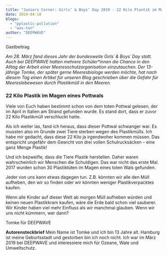 ```yaml
---
title: "Juniors Corner: Girls‘ & Boys‘ Day 2019 - 22 Kilo Plastik im Magen eines Pottwals"
date: 2019-04-18
blogs: 
  - "pplastic-pollution"
  - "was-tun"
author: "DEEPWAVE"
---
```


Gastbeitrag

_Am 28. März fand dieses Jahr der bundesweite Girls´ & Boys´ Day statt. Auch bei DEEPWAVE hatten mehrere Schüler\*innen die Chance in den Alltag der Arbeit einer Meeresschutzorganisation einzutauchen. Der 13-jährige Tomke, der später gerne Meeresbiologe werden möchte, hat nach diesem Tag einen Artikel für unseren Blog geschrieben über die Gefahr für Meereslebewesen durch Plastikmüll in den Meeren._

### 22 Kilo Plastik im Magen eines Pottwals

Viele von Euch haben bestimmt schon von dem toten Pottwal gelesen, der im April in Italien am Strand gefunden wurde. Es stand dort, dass er zuvor 22 Kilo Plastikmüll verschluckt hatte.

Als ich weiter las, fand ich heraus, dass dieser Pottwal schwanger war. Es mussten also im Grunde zwei Tiere sterben wegen des Plastikmülls. Ich habe mir gedacht, dass diese 22 Kilo ja irgendwoher kommen müssen. Das entspricht ungefähr dem Gewicht von drei vollen Schulrucksäcken – eine ganz Menge Plastik!

Und ich bezweifle, dass die Tiere Plastik herstellen. Daher waren wahrscheinlich wir Menschen die Schuldigen. Das war nicht das erste Mal. 2017 wurden schon 30 Plastiktüten im Magen eines toten Wals gefunden.

Jeder von uns kann etwas dagegen tun. Z.B. könnten wir alle den Müll aufheben, den wir so finden oder wir könnten weniger Plastikverpacktes kaufen.

Wenn alle Kinder auf dieser Welt ab morgen Müll aufheben würden und keinen neuen Plastikkram kaufen, wäre die Erde bald schon viel sauberer. Wir Kinder haben viel mehr Einfluss als wir manchmal glauben. Wenn wir uns nicht kümmern, wer dann?

Tomke für DEEPWAVE

**Autorensteckbrief** Mein Name ist Tomke und ich bin 13 Jahre alt. Hamburg ist meine Geburtsstadt und gestorben bin ich noch nicht. Ich war im März 2019 bei DEEPWAVE und interessiere mich für Ozeane, Wale und Umweltschutz.
